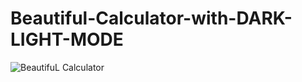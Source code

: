 # Beautiful-Calculator-with-DARK-LIGHT-MODE



![BeautifuL Calculator](https://user-images.githubusercontent.com/32854050/88050187-aa1ee980-cb56-11ea-875d-7f3948220996.jpg)
